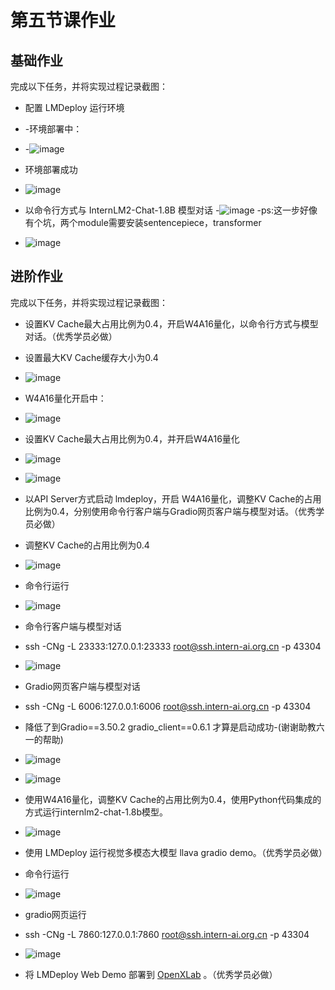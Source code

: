 # 第五节课作业

## 基础作业
完成以下任务，并将实现过程记录截图：
- 配置 LMDeploy 运行环境
- -环境部署中：
- -![image](https://github.com/Mlinfeng/InternLM2/assets/50072711/6b6ff795-74ae-441a-a734-1aa1f0d7ad0c)
- 环境部署成功
- ![image](https://github.com/Mlinfeng/InternLM2/assets/50072711/b89cd15b-d746-4c84-8f02-8760fd740e4a)


- 以命令行方式与 InternLM2-Chat-1.8B 模型对话
-![image](https://github.com/Mlinfeng/InternLM2/assets/50072711/216a71ac-5b7b-4a93-aefa-e1b087ac138d)
  -ps:这一步好像有个坑，两个module需要安装sentencepiece，transformer
- ![image](https://github.com/Mlinfeng/InternLM2/assets/50072711/7f1e4c57-6c04-40db-9eba-62689745b7c6)

## 进阶作业

完成以下任务，并将实现过程记录截图：
- 设置KV Cache最大占用比例为0.4，开启W4A16量化，以命令行方式与模型对话。（优秀学员必做）
- 设置最大KV Cache缓存大小为0.4
- ![image](https://github.com/Mlinfeng/InternLM2/assets/50072711/e7043456-31b0-4569-92f9-30b162969990)
- W4A16量化开启中：
- ![image](https://github.com/Mlinfeng/InternLM2/assets/50072711/87242fc3-293b-4296-a3ad-b1ae4d1aeb04)

- 设置KV Cache最大占用比例为0.4，并开启W4A16量化
- ![image](https://github.com/Mlinfeng/InternLM2/assets/50072711/eee4ad68-c25f-4388-a4ed-143b2d354c1a)
- ![image](https://github.com/Mlinfeng/InternLM2/assets/50072711/d8dcd1cb-adf9-46d4-92b4-b6fdf9f277b5)



- 以API Server方式启动 lmdeploy，开启 W4A16量化，调整KV Cache的占用比例为0.4，分别使用命令行客户端与Gradio网页客户端与模型对话。（优秀学员必做）
- 调整KV Cache的占用比例为0.4
- ![image](https://github.com/Mlinfeng/InternLM2/assets/50072711/c3e543f5-02d8-4dd6-a8b4-b7efa353c260)
- 命令行运行
- ![image](https://github.com/Mlinfeng/InternLM2/assets/50072711/6cc6db6f-e4e7-477f-af8e-6c9269e15f36)


- 命令行客户端与模型对话
- ssh -CNg -L 23333:127.0.0.1:23333 root@ssh.intern-ai.org.cn -p 43304
- ![image](https://github.com/Mlinfeng/InternLM2/assets/50072711/e0d51c03-4346-4b8b-90d6-dd9e757b43c2)

- Gradio网页客户端与模型对话
- ssh -CNg -L 6006:127.0.0.1:6006 root@ssh.intern-ai.org.cn -p 43304
- 降低了到Gradio==3.50.2 gradio_client==0.6.1 才算是启动成功-(谢谢助教六一的帮助)
- ![image](https://github.com/Mlinfeng/InternLM2/assets/50072711/37241e34-5fe7-4021-8a16-e9a486434311)
- ![image](https://github.com/Mlinfeng/InternLM2/assets/50072711/3eb2a167-eb92-4a4a-af11-1939cbf17ed8)



- 使用W4A16量化，调整KV Cache的占用比例为0.4，使用Python代码集成的方式运行internlm2-chat-1.8b模型。
- ![image](https://github.com/Mlinfeng/InternLM2/assets/50072711/7154b058-9738-485b-bd3c-6865043e5f59)

- 使用 LMDeploy 运行视觉多模态大模型 llava gradio demo。（优秀学员必做）
- 命令行运行
- ![image](https://github.com/Mlinfeng/InternLM2/assets/50072711/07dbc5ee-eef3-4383-8508-d3ad81c2d4ff)
- gradio网页运行
- ssh -CNg -L 7860:127.0.0.1:7860 root@ssh.intern-ai.org.cn -p 43304
- ![image](https://github.com/Mlinfeng/InternLM2/assets/50072711/21dbc9fa-aa83-469a-97f5-6285d9a831cf)


- 将 LMDeploy Web Demo 部署到 [OpenXLab](../tools/openxlab-deploy/) 。（优秀学员必做）
